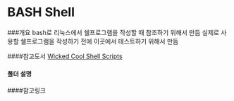 BASH Shell
==========

###개요
bash로 리눅스에서 쉘프로그램을 작성할 때 참조하기 위해서 만듬
실제로 사용할 쉘프로그램을 작성하기 전에 이곳에서 테스트하기 위해서 만듬

####참고도서
[Wicked Cool Shell Scripts](https://www.nostarch.com/wcss.htm)

#### 폴더 설명

####참고링크
